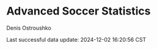 # Advanced Soccer Statistics
Denis Ostroushko

<!-- gfm -->

Last successful data update: 2024-12-02 16:20:56 CST
